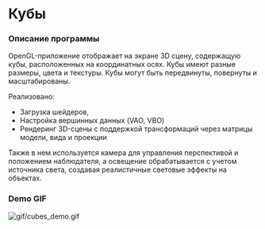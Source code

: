 
# Кубы

### Описание программы

OpenGL-приложение отображает на экране 3D сцену, содержащую кубы, расположенных на координатных осях. Кубы имеют разные размеры, цвета и текстуры. Кубы могут быть передвинуты, повернуты и масштабированы.

Реализовано:
- Загрузка шейдеров, 
- Настройка вершинных данных (VAO, VBO) 
- Рендеринг 3D-сцены с поддержкой трансформаций через матрицы модели, вида и проекции 

Также в нем используется камера для управления перспективой и положением наблюдателя, а освещение обрабатывается с учетом источника света, создавая реалистичные световые эффекты на объектах.

### Demo GIF
![gif/cubes_demo.gif](https://github.com/ElenaRusanova/Cubes-OpenGL/blob/main/gif/cubes_demo.gif)
